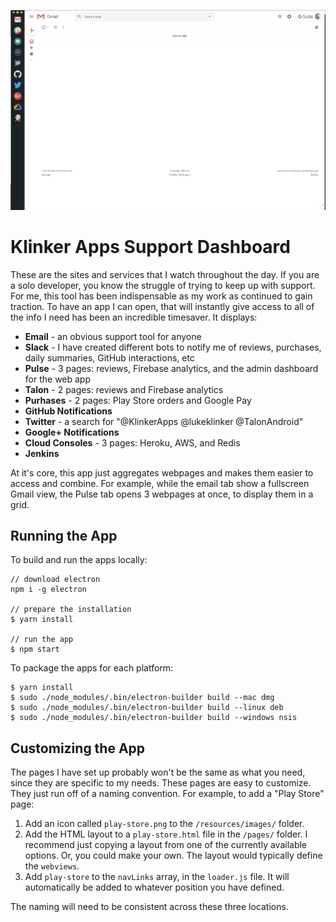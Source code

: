 ![header](/artwork/header.png)

# Klinker Apps Support Dashboard

These are the sites and services that I watch throughout the day. If you are a solo developer, you know the struggle of trying to keep up with support. For me, this tool has been indispensable as my work as continued to gain traction. To have an app I can open, that will instantly give access to all of the info I need has been an incredible timesaver. It displays:

* **Email** - an obvious support tool for anyone
* **Slack** - I have created different bots to notify me of reviews, purchases, daily summaries, GitHub interactions, etc
* **Pulse** - 3 pages: reviews, Firebase analytics, and the admin dashboard for the web app
* **Talon** - 2 pages: reviews and Firebase analytics
* **Purhases** - 2 pages: Play Store orders and Google Pay
* **GitHub Notifications**
* **Twitter** - a search for "@KlinkerApps @lukeklinker @TalonAndroid"
* **Google+ Notifications**
* **Cloud Consoles** - 3 pages: Heroku, AWS, and Redis
* **Jenkins**

At it's core, this app just aggregates webpages and makes them easier to access and combine. For example, while the email tab show a fullscreen Gmail view, the Pulse tab opens 3 webpages at once, to display them in a grid.

## Running the App

To build and run the apps locally:

```
// download electron
npm i -g electron

// prepare the installation
$ yarn install

// run the app
$ npm start
```

To package the apps for each platform:

```
$ yarn install
$ sudo ./node_modules/.bin/electron-builder build --mac dmg
$ sudo ./node_modules/.bin/electron-builder build --linux deb
$ sudo ./node_modules/.bin/electron-builder build --windows nsis
```

## Customizing the App

The pages I have set up probably won't be the same as what you need, since they are specific to my needs. These pages are easy to customize. They just run off of a naming convention. For example, to add a "Play Store" page:

1. Add an icon called `play-store.png` to the `/resources/images/` folder.
2. Add the HTML layout to a `play-store.html` file in the `/pages/` folder. I recommend just copying a layout from one of the currently available options. Or, you could make your own. The layout would typically define the `webviews`.
3. Add `play-store` to the `navLinks` array, in the `loader.js` file. It will automatically be added to whatever position you have defined.

The naming will need to be consistent across these three locations.
